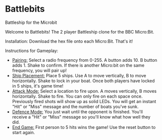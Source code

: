 # Battlebits
Battleship for the Microbit

Welcome to Battlebits! The 2 player Battleship clone for the BBC Micro:Bit.

Installation:
Download the hex file onto each Micro:Bit. That's it!

Instructions for Gameplay:
<ul>
<li><u>Pairing:</u> Select a radio frequency from 0-255. A button adds 10. B button adds 1. Shake to confirm. If there is another Micro:bit on the same frequency, you will pair up!
<li><u>Ship Placement:</u> Place 5 ships. Use A to move vertically, B to move horizontally. Shake to lock in your boat. Once both players have locked in 5 ships, it's game time!
<li><u>Attack Mode:</u> Select a location to fire upon. A moves vertically, B moves horizontally. Shake to fire. You can only fire on each space once. Previously fired shots will show up as solid LEDs. You will get an instant "Hit" or "Miss" message and the number of boats you've sunk.
<li><u>Defence Mode:</u> You just wait until the opponent is finished. You'll receive a "Hit" or "Miss" message so you'll know what how well they did.
<li><u>End Game:</u> First person to 5 hits wins the game! Use the reset button to start again.
